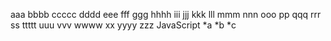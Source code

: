 aaa bbbb ccccc dddd eee fff ggg  hhhh iii jjj kkk lll mmm nnn ooo pp qqq rrr ss ttttt uuu vvv wwww xx yyyy zzz
JavaScript
*a
*b
*c

